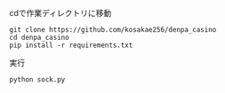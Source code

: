 cdで作業ディレクトリに移動
```
git clone https://github.com/kosakae256/denpa_casino
cd denpa_casino
pip install -r requirements.txt
```
実行
```
python sock.py
```
